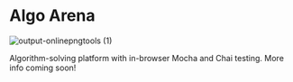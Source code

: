 # Algo Arena

![output-onlinepngtools (1)](https://github.com/ryanmcd118/Algo-Arena/assets/67646317/0e637dca-c38c-4236-a37a-3419cc07cd60)

Algorithm-solving platform with in-browser Mocha and Chai testing. More info coming soon!
